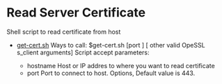 # Read Server Certificate

Shell script to read certificate from host 
- [get-cert.sh](./get-cert.sh)
Ways to call: 
 $get-cert.sh <hostname> [port ] [ other valid OpeSSL s_client arguments]
Script accept parameters: 
  - hostname    Host or IP addres to where you want to read certificate 
  - port        Port to connect to host. Options, Default value is 443.

